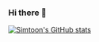 ### Hi there 👋

[![Simtoon's GitHub stats](https://github-readme-stats.vercel.app/api?username=simonSlamka)](https://github.com/anuraghazra/github-readme-stats)

<!--
**simonSlamka/simonSlamka** is a ✨ _special_ ✨ repository because its `README.md` (this file) appears on your GitHub profile.

Here are some ideas to get you started:

- 🔭 I’m currently working on ...
- 🌱 I’m currently learning ...
- 👯 I’m looking to collaborate on ...
- 🤔 I’m looking for help with ...
- 💬 Ask me about ...
- 📫 How to reach me: ...
- 😄 Pronouns: ...
- ⚡ Fun fact: ...
-->
